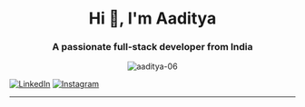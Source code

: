<h1 align="center">Hi 👋, I'm Aaditya</h1>
<h3 align="center">A passionate full-stack developer from India</h3>

<p align="center">
  <img src="https://komarev.com/ghpvc/?username=aaditya-06&label=Profile%20views&color=0e75b6&style=flat" alt="aaditya-06" />
</p>




[![LinkedIn](https://img.shields.io/badge/LinkedIn-blue?style=flat&logo=linkedin)](www.linkedin.com/in/adityanehare-02d)
[![Instagram](https://img.shields.io/badge/Instagram-red?style=flat&logo=instagram)](https://www.instagram.com/aditya__nehare/)

---

